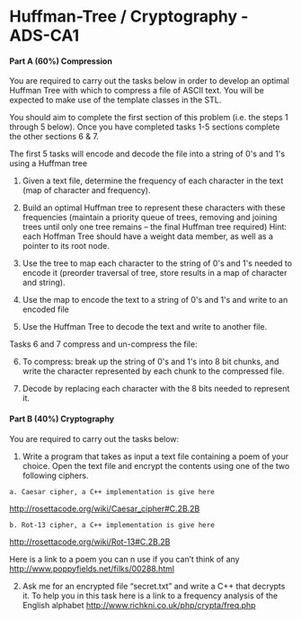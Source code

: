 # Huffman-Tree / Cryptography - ADS-CA1

<h4>Part A (60%) Compression</h4>

You are required to carry out the tasks below in order to develop an optimal Huffman Tree with
which to compress a file of ASCII text. You will be expected to make use of the template classes in
the STL.

You should aim to complete the first section of this problem (i.e. the steps 1 through 5 below). Once
you have completed tasks 1-5 sections complete the other sections 6 & 7.

The first 5 tasks will encode and decode the file into a string of 0's and 1's using a Huffman tree

  1. Given a text file, determine the frequency of each character in the text (map of character
and frequency).

  2. Build an optimal Huffman tree to represent these characters with these frequencies
(maintain a priority queue of trees, removing and joining trees until only one tree remains –
the final Huffman tree required) Hint: each Hoffman Tree should have a weight data
member, as well as a pointer to its root node.

  3. Use the tree to map each character to the string of 0's and 1's needed to encode it (preorder
traversal of tree, store results in a map of character and string).

  4. Use the map to encode the text to a string of 0's and 1's and write to an encoded file

  5. Use the Huffman Tree to decode the text and write to another file.

Tasks 6 and 7 compress and un-compress the file:

  6. To compress: break up the string of 0's and 1's into 8 bit chunks, and write the character
represented by each chunk to the compressed file.

  7. Decode by replacing each character with the 8 bits needed to represent it.

<h4>Part B (40%) Cryptography</h4>

You are required to carry out the tasks below:

  1. Write a program that takes as input a text file containing a poem of your choice. Open the
text file and encrypt the contents using one of the two following ciphers.

    a. Caesar cipher, a C++ implementation is give here
http://rosettacode.org/wiki/Caesar_cipher#C.2B.2B

    b. Rot-13 cipher, a C++ implementation is give here
http://rosettacode.org/wiki/Rot-13#C.2B.2B

Here is a link to a poem you can n use if you can’t think of any
http://www.poppyfields.net/filks/00288.html

  2. Ask me for an encrypted file “secret.txt” and write a C++ that decrypts it. To help you in
this task here is a link to a frequency analysis of the English alphabet
http://www.richkni.co.uk/php/crypta/freq.php
